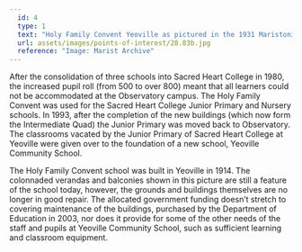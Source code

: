 ```yaml
---
  id: 4
  type: 1
  text: "Holy Family Convent Yeoville as pictured in the 1931 Maristonian – part of an advertisement presumably aimed at the families of boys already at Obs to consider for their daughters."
  url: assets/images/points-of-interest/28.83b.jpg
  reference: "Image: Marist Archive"
---
```

After the consolidation of three schools into Sacred Heart College in 1980, the increased pupil roll (from 500 to over 800) meant that all learners could not be accommodated at the Observatory campus. The Holy Family Convent was used for the Sacred Heart College Junior Primary and Nursery schools. In 1993, after the completion of the new buildings (which now form the Intermediate Quad) the Junior Primary was moved back to Observatory. The classrooms vacated by the Junior Primary of Sacred Heart College at Yeoville were given over to the foundation of a new school, Yeoville Community School. 

The Holy Family Convent school was built in Yeoville in 1914. The colonnaded verandas and balconies shown in this picture are still a feature of the school today, however, the grounds and buildings themselves are no longer in good repair. The allocated government funding doesn’t stretch to covering maintenance of the buildings, purchased by the Department of Education in 2003, nor does it provide for some of the other needs of the staff and pupils at Yeoville Community School, such as sufficient learning and classroom equipment.
